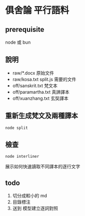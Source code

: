 # 俱舍論 平行語料

## prerequisite
node 或 bun

## 說明

* raw/*.docx 原始文件  
* raw/kosa.txt   split.js 需要的文件
* off/sanskrit.txt 梵文本
* off/paramartha.txt 真諦譯本
* off/xuanzhang.txt 玄奘譯本

## 重新生成梵文及兩種譯本

    node split

## 檢查

    node interliner

展示如何快速讀取不同譯本的逐行文字

## todo

1. 切分成較小的 md
1. 目錄標注
1. 送到 模型建立逐詞對照